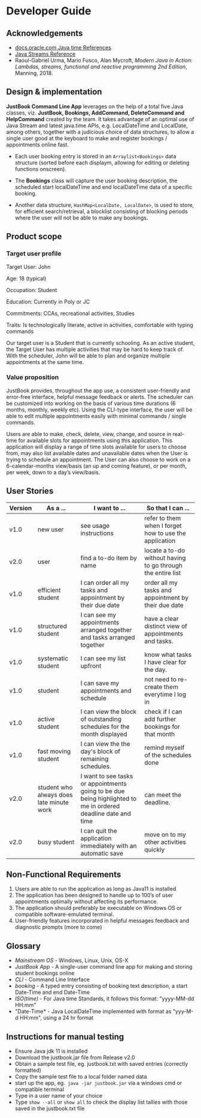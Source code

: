 # Developer Guide

## Acknowledgements

- [docs.oracle.com Java time References](https://docs.oracle.com/en/java/javase/11/docs/api/java.base/java/time/LocalDateTime.html) 
- [Java Streams Reference](http://tutorials.jenkov.com/java-functional-programming/streams.html)
- Raoul-Gabriel Urma, Mario Fusco, Alan Mycroft, *Modern Java in Action: Lambdas, streams, functional and reactive programming 2nd Edition*, Manning, 2018.   


## Design & implementation

**JustBook Command Line App** leverages on the help of a total five Java classes, viz. **JustBook, Bookings, AddCommand, DeleteCommand and HelpCommand** created by the team. It takes advantage of an optimal use of Java Stream and latest java.time APIs, e.g. LocalDateTime and LocalDate, among others, together with a judicious choice of data structures, to allow a single user good at the keyboard to make and register bookings / appointments online fast. 

- Each user booking entry is stored in an `Arraylist<Bookings>` data structure (sorted before each displaym, allowing for editing or deleting functions onscreen). 
  
- The **Bookings** class will capture the user booking description, the scheduled start localDateTime and end localDateTime data of a specific booking. 
  
- Another data structure, `HashMap<LocalDate, LocalDate>`, is used to store, for efficient search/retrieval, a blocklist consisting of blocking periods where the user will not be able to make any bookings.  


## Product scope
### Target user profile

Target User: John

Age: 18 (typical)

Occupation: Student

Education: Currently in Poly or JC

Commitments: CCAs, recreational activities, Studies

Traits: Is technologically literate, active in activities, comfortable with typing commands

Our target user is a Student that is currently schooling. As an active student, the Target User has multiple activities that may be hard to keep track of. With the scheduler, John will be able to plan and organize multiple appointments at the same time.


### Value proposition

JustBook provides, throughout the app use, a consistent user-friendly and error-free interface, helpful message feedback or alerts. The scheduler can be customized into working on the basis of various time durations (6 months, monthly, weekly etc). Using the CLI-type interface, the user will be able to edit multiple appointments easily with minimal commands / single commands.

Users are able to make, check, delete, view, change, and source in real-time for available slots for appointments using this application. This application will display a range of time slots available for users to choose from, may also list available dates and unavailable dates when the User is trying to schedule an appointment. The User can also choose to work on a 6-calendar-months view/basis (an up and coming feature), or per month, per week, down to a day’s view/basis.  

## User Stories

|Version| As a ... | I want to ... | So that I can ...|
|--------|----------|---------------|------------------|
|v1.0|new user|see usage instructions|refer to them when I forget how to use the application|
|v2.0|user|find a to-do item by name|locate a to-do without having to go through the entire list|
|v1.0|efficient student|I can order all my tasks and appointment by their due date|order all my tasks and appointment by their due date|
|v1.0|structured student|I can see my appointments arranged together and tasks arranged together|have a clear distinct view of appointments and tasks.|
|v1.0|systematic student|I can see my list upfront |know what tasks I have clear for the day.|
|v1.0|student|I can save my appointments and schedule|not need to re-create them everytime I log in|
|v1.0|active student|I can view the block of outstanding schedules for the month displayed|check if I can add further bookings for that month |
|v1.0|fast moving student|I can view the the day's block of remaining schedules.|remind myself of the schedules done| & which ones left to attend to that day .|
|v2.0|student who always does late minute work| I want to see tasks or appointments going to be due being highlighted to me in ordered deadline date and time|can meet the deadline.|
|v2.0|busy student|I can quit the application immediately with an automatic save|move on to my other activities quickly|

## Non-Functional Requirements
1. Users are able to run the application as long as Java11 is installed
2. The application has been designed to handle up to 100’s of user appointments optimally without affecting its performance.
3. The application should preferably be executable on Windows OS or compatible software-emulated terminal.
4. User-friendly features incorporated in helpful messages feedback and diagnostic prompts (more to come) 


## Glossary

* *Mainstream OS* - Windows, Linux, Unix, OS-X
* *JustBook App*  - A single-user command line app for making and storing student bookings online 
* *CLI*           - Command Line Interface
* *booking*       - A typed entry consisting of booking text description, a start Date-Time and end Date-Time 
* *ISO(time)*     - For Java time Standards, it follows this format: "yyyy-MM-dd HH:mm"
* "Date-Time*     - Java LocalDateTime implemented with format as "yyy-M-d HH:mm", using a 24 hr format

## Instructions for manual testing

- Ensure Java jdk 11 is installed
- Download the justbook.jar file from Release v2.0
- Obtain a sample test file, eg. justbook.txt with saved entries (correctly formatted)
- Copy the sample test file to a local folder named data
- start up the app, eg.` java -jar justbook.jar` via a windows cmd or compatible terminal
- Type in a user name of your choice
- Type `show --all` or `show all` to check the display list tallies with those saved in the justbook.txt file   
